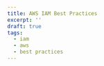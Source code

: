 ```yaml
---
title: AWS IAM Best Practices
excerpt: ''
draft: true 
tags:
  - iam
  - aws
  - best practices
---
```

